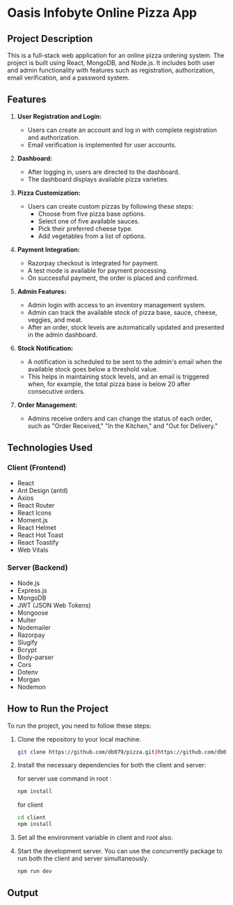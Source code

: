 # Oasis Infobyte Online Pizza App

## Project Description

This is a full-stack web application for an online pizza ordering system. The project is built using React, MongoDB, and Node.js. It includes both user and admin functionality with features such as registration, authorization, email verification, and a password system.

## Features

1. **User Registration and Login:**
   - Users can create an account and log in with complete registration and authorization.
   - Email verification is implemented for user accounts.

2. **Dashboard:**
   - After logging in, users are directed to the dashboard.
   - The dashboard displays available pizza varieties.

3. **Pizza Customization:**
   - Users can create custom pizzas by following these steps:
     - Choose from five pizza base options.
     - Select one of five available sauces.
     - Pick their preferred cheese type.
     - Add vegetables from a list of options.

4. **Payment Integration:**
   - Razorpay checkout is integrated for payment.
   - A test mode is available for payment processing.
   - On successful payment, the order is placed and confirmed.

5. **Admin Features:**
   - Admin login with access to an inventory management system.
   - Admin can track the available stock of pizza base, sauce, cheese, veggies, and meat.
   - After an order, stock levels are automatically updated and presented in the admin dashboard.

6. **Stock Notification:**
   - A notification is scheduled to be sent to the admin's email when the available stock goes below a threshold value.
   - This helps in maintaining stock levels, and an email is triggered when, for example, the total pizza base is below 20 after consecutive orders.

7. **Order Management:**
   - Admins receive orders and can change the status of each order, such as "Order Received," "In the Kitchen," and "Out for Delivery."

## Technologies Used

### Client (Frontend)

- React
- Ant Design (antd)
- Axios
- React Router
- React Icons
- Moment.js
- React Helmet
- React Hot Toast
- React Toastify
- Web Vitals

### Server (Backend)

- Node.js
- Express.js
- MongoDB
- JWT (JSON Web Tokens)
- Mongoose
- Multer
- Nodemailer
- Razorpay
- Slugify
- Bcrypt
- Body-parser
- Cors
- Dotenv
- Morgan
- Nodemon

## How to Run the Project

To run the project, you need to follow these steps:

1. Clone the repository to your local machine.

   ```bash
   git clone https://github.com/db079/pizza.git)https://github.com/db079/pizza.git
2. Install the necessary dependencies for both the client and server:

   
   for server use command in root :
   ```bash
   npm install
   ```
   for client
   ```bash
   cd client
   npm install
   ```
4. Set all the environment variable in client and root also.
5. Start the development server. You can use the concurrently package to run both the client and server simultaneously.
   ```bash
   npm run dev
   ```
## Output


   

